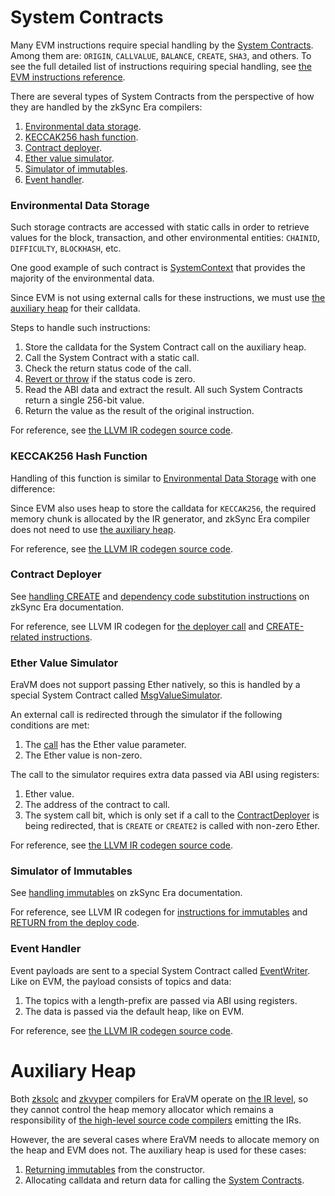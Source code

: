 # System Contracts

Many EVM instructions require special handling by the [System Contracts](https://era.zksync.io/docs/reference/architecture/system-contracts.html). Among them are:
`ORIGIN`, `CALLVALUE`, `BALANCE`, `CREATE`, `SHA3`, and others. To see the full detailed list of instructions requiring special handling, see [the EVM instructions reference](https://github.com/code-423n4/2024-03-zksync/blob/main/docs/zkSync%20Era/VM%20Section/How%20compiler%20works/instructions/evm).

There are several types of System Contracts from the perspective of how they are handled by the zkSync Era compilers:

1. [Environmental data storage](#environmental-data-storage).
2. [KECCAK256 hash function](#keccak256-hash-function).
3. [Contract deployer](#contract-deployer).
4. [Ether value simulator](#ether-value-simulator).
5. [Simulator of immutables](#simulator-of-immutables).
6. [Event handler](#event-handler).



### Environmental Data Storage

Such storage contracts are accessed with static calls in order to retrieve values for the block, transaction, and other environmental entities:
`CHAINID`, `DIFFICULTY`, `BLOCKHASH`, etc.

One good example of such contract is [SystemContext](https://github.com/matter-labs/era-system-contracts/blob/main/contracts/SystemContext.sol) that provides the majority of the environmental data.

Since EVM is not using external calls for these instructions, we must use [the auxiliary heap](#auxiliary-heap) for their calldata.

Steps to handle such instructions:

1. Store the calldata for the System Contract call on the auxiliary heap.
2. Call the System Contract with a static call.
3. Check the return status code of the call.
4. [Revert or throw](https://github.com/code-423n4/2024-03-zksync/blob/main/docs/zkSync%20Era/VM%20Section/How%20compiler%20works/exception_handling.md) if the status code is zero.
5. Read the ABI data and extract the result. All such System Contracts return a single 256-bit value.
6. Return the value as the result of the original instruction.

For reference, see [the LLVM IR codegen source code](https://github.com/matter-labs/era-compiler-llvm-context/blob/main/src/eravm/context/function/runtime/system_request.rs).



### KECCAK256 Hash Function

Handling of this function is similar to [Environmental Data Storage](#environmental-data-storage) with one difference:

Since EVM also uses heap to store the calldata for `KECCAK256`, the required memory chunk is allocated by the IR generator, and zkSync Era compiler does not need to use [the auxiliary heap](#auxiliary-heap).

For reference, see [the LLVM IR codegen source code](https://github.com/matter-labs/era-compiler-llvm-context/blob/main/src/eravm/context/function/runtime/keccak256.rs).



### Contract Deployer

See [handling CREATE](https://era.zksync.io/docs/reference/architecture/differences-with-ethereum.html#create-create2) and [dependency code substitution instructions](https://era.zksync.io/docs/reference/architecture/differences-with-ethereum.html#datasize-dataoffset-datacopy) on zkSync Era documentation.

For reference, see LLVM IR codegen for [the deployer call](https://github.com/matter-labs/era-compiler-llvm-context/blob/main/src/eravm/context/function/runtime/deployer_call.rs) and [CREATE-related instructions](https://github.com/matter-labs/era-compiler-llvm-context/blob/main/src/eravm/evm/create.rs).



### Ether Value Simulator

EraVM does not support passing Ether natively, so this is handled by a special System Contract called [MsgValueSimulator](https://github.com/matter-labs/era-system-contracts/blob/main/contracts/MsgValueSimulator.sol).

An external call is redirected through the simulator if the following conditions are met:

1. The [call](https://github.com/code-423n4/2024-03-zksync/blob/main/docs/zkSync%20Era/VM%20Section/How%20compiler%20works/instructions/evm/call.md) has the Ether value parameter.
2. The Ether value is non-zero.

The call to the simulator requires extra data passed via ABI using registers:

1. Ether value.
2. The address of the contract to call.
3. The system call bit, which is only set if a call to the [ContractDeployer](#contract-deployer) is being redirected, that is `CREATE` or `CREATE2` is called with non-zero Ether.

For reference, see [the LLVM IR codegen source code](https://github.com/matter-labs/era-compiler-llvm-context/blob/main/src/eravm/evm/call.rs#L530).



### Simulator of Immutables

See [handling immutables](https://era.zksync.io/docs/reference/architecture/differences-with-ethereum.html#setimmutable-loadimmutable) on zkSync Era documentation.

For reference, see LLVM IR codegen for [instructions for immutables](https://github.com/matter-labs/era-compiler-llvm-context/blob/main/src/eravm/evm/immutable.rs) and [RETURN from the deploy code](https://github.com/matter-labs/era-compiler-llvm-context/blob/main/src/eravm/evm/return.rs#L28).



### Event Handler

Event payloads are sent to a special System Contract called [EventWriter](https://github.com/code-423n4/2023-10-zksync/blob/main/code/system-contracts/contracts/EventWriter.yul). Like on EVM, the payload consists of topics and data:

1. The topics with a length-prefix are passed via ABI using registers.
2. The data is passed via the default heap, like on EVM.

For reference, see [the LLVM IR codegen source code](https://github.com/matter-labs/era-compiler-llvm-context/blob/main/src/eravm/evm/event.rs).



# Auxiliary Heap

Both [zksolc](https://era.zksync.io/docs/tools/compiler-toolchain/solidity.html) and [zkvyper](https://era.zksync.io/docs/tools/compiler-toolchain/vyper.html) compilers for EraVM operate
on [the IR level](https://era.zksync.io/docs/tools/compiler-toolchain/overview.html#ir-compilers), so they cannot control the heap memory allocator which remains a responsibility of
[the high-level source code compilers](https://era.zksync.io/docs/tools/compiler-toolchain/overview.html#high-level-source-code-compilers) emitting the IRs.

However, the are several cases where EraVM needs to allocate memory on the heap and EVM does not. The auxiliary heap is used for these cases:

1. [Returning immutables](https://era.zksync.io/docs/reference/architecture/differences-with-ethereum.html#setimmutable-loadimmutable) from the constructor.
2. Allocating calldata and return data for calling the [System Contracts](https://era.zksync.io/docs/reference/architecture/system-contracts.html).